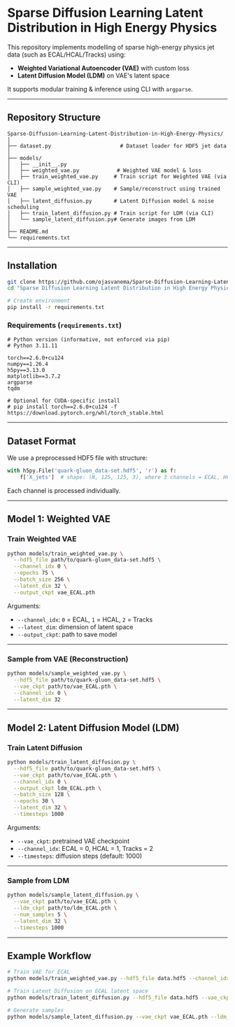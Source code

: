 
# Sparse Diffusion Learning Latent Distribution in High Energy Physics

This repository implements modelling of sparse high-energy physics jet data (such as ECAL/HCAL/Tracks) using:
- **Weighted Variational Autoencoder (VAE)** with custom loss
- **Latent Diffusion Model (LDM)** on VAE's latent space

It supports modular training & inference using CLI with `argparse`.

---

## Repository Structure

```
Sparse-Diffusion-Learning-Latent-Distribution-in-High-Energy-Physics/
│
├── dataset.py                      # Dataset loader for HDF5 jet data
│
├── models/
│   ├── __init__.py
│   ├── weighted_vae.py            # Weighted VAE model & loss
│   ├── train_weighted_vae.py     # Train script for Weighted VAE (via CLI)
│   ├── sample_weighted_vae.py    # Sample/reconstruct using trained VAE
│   ├── latent_diffusion.py       # Latent Diffusion model & noise scheduling
│   ├── train_latent_diffusion.py # Train script for LDM (via CLI)
│   └── sample_latent_diffusion.py# Generate images from LDM
│
├── README.md
└── requirements.txt
```

---

## Installation

```bash
git clone https://github.com/ojasvanema/Sparse-Diffusion-Learning-Latent-Distribution-in-High-Energy-Physics.git
cd "Sparse Diffusion Learning Latent Distribution in High Energy Physics"

# Create environment
pip install -r requirements.txt
```

### Requirements (`requirements.txt`)

```
# Python version (informative, not enforced via pip)
# Python 3.11.11

torch==2.6.0+cu124
numpy==1.26.4
h5py==3.13.0
matplotlib==3.7.2
argparse
tqdm

# Optional for CUDA-specific install
# pip install torch==2.6.0+cu124 -f https://download.pytorch.org/whl/torch_stable.html

```

---

## Dataset Format

We use a preprocessed HDF5 file with structure:

```python
with h5py.File('quark-gluon_data-set.hdf5', 'r') as f:
    f['X_jets']  # shape: (N, 125, 125, 3), where 3 channels = ECAL, HCAL, Tracks
```

Each channel is processed individually.

---

## Model 1: Weighted VAE

### Train Weighted VAE

```bash
python models/train_weighted_vae.py \
  --hdf5_file path/to/quark-gluon_data-set.hdf5 \
  --channel_idx 0 \
  --epochs 75 \
  --batch_size 256 \
  --latent_dim 32 \
  --output_ckpt vae_ECAL.pth
```

Arguments:
- `--channel_idx`: `0` = ECAL, `1` = HCAL, `2` = Tracks
- `--latent_dim`: dimension of latent space
- `--output_ckpt`: path to save model

---

###  Sample from VAE (Reconstruction)

```bash
python models/sample_weighted_vae.py \
  --hdf5_file path/to/quark-gluon_data-set.hdf5 \
  --vae_ckpt path/to/vae_ECAL.pth \
  --channel_idx 0 \
  --latent_dim 32
```

---

##  Model 2: Latent Diffusion Model (LDM)

###  Train Latent Diffusion

```bash
python models/train_latent_diffusion.py \
  --hdf5_file path/to/quark-gluon_data-set.hdf5 \
  --vae_ckpt path/to/vae_ECAL.pth \
  --channel_idx 0 \
  --output_ckpt ldm_ECAL.pth \
  --batch_size 128 \
  --epochs 30 \
  --latent_dim 32 \
  --timesteps 1000
```

Arguments:
- `--vae_ckpt`: pretrained VAE checkpoint
- `--channel_idx`: ECAL = 0, HCAL = 1, Tracks = 2
- `--timesteps`: diffusion steps (default: 1000)

---

###  Sample from LDM

```bash
python models/sample_latent_diffusion.py \
  --vae_ckpt path/to/vae_ECAL.pth \
  --ldm_ckpt path/to/ldm_ECAL.pth \
  --num_samples 5 \
  --latent_dim 32 \
  --timesteps 1000
```

---

##  Example Workflow

```bash
# Train VAE for ECAL
python models/train_weighted_vae.py --hdf5_file data.hdf5 --channel_idx 0 --output_ckpt vae_ECAL.pth

# Train Latent Diffusion on ECAL latent space
python models/train_latent_diffusion.py --hdf5_file data.hdf5 --vae_ckpt vae_ECAL.pth --channel_idx 0 --output_ckpt ldm_ECAL.pth

# Generate samples
python models/sample_latent_diffusion.py --vae_ckpt vae_ECAL.pth --ldm_ckpt ldm_ECAL.pth
```

